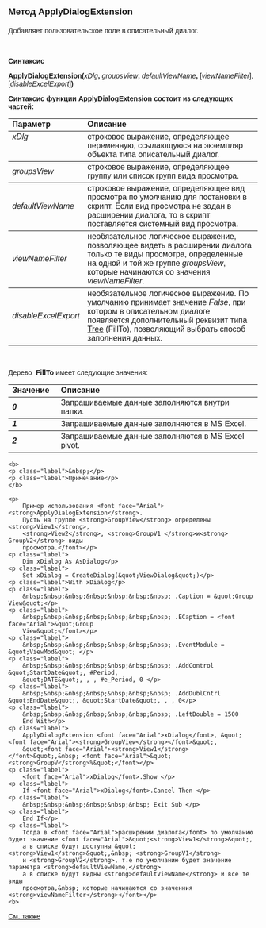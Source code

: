 <html>
<head>
<title>ApplyDialogExtension</title>
    <style type="text/css">
        .style1
        {
            font-family: Arial;
        }
        .style2
        {
            font-family: Arial;
            width: 11%;
        }
        .style3
        {
            font-family: Arial;
            width: 11%;
            height: 30px;
        }
        .style4
        {
            height: 30px;
        }
        .style5
        {
            font-weight: 700;
        }
        .style6
        {
            font-family: Arial;
            height: 66px;
        }
        .style7
        {
            height: 66px;
        }
    </style>
</head>

<body>

<h1><font size="4" face="Arial">Метод ApplyDialogExtension</font></h1>

<p><font face="Arial">Добавляет пользовательское поле в описательный диалог.</font></p>

<p>&nbsp;</p>

<p class="label"><font face="Arial"><b>Синтаксис</p>

<p class="style1"><strong>ApplyDialogExtension(</strong></b><em>xDlg</em><strong>,
    </strong><em>groupsView</em><strong>, </strong><em>defaultViewName</em><strong>,
    </strong>[<em>viewNameFilter</em>], [<em>disableExcelExport</em>]<b><strong>)</strong></p>

<p><font face="Arial">Синтаксис функции <strong>ApplyDialogExtension </strong>состоит из следующих частей:</font></p>

<table border="1" cellPadding="5" cols="2" frame="below" rules="rows">
<TBODY>
  <tr vAlign="top">
    <td class="label" width="29%"><font face="Arial"><b>Параметр</b></font></td>
    <td class="label" width="71%"><font face="Arial"><strong>Описание</strong></font></td>
  </tr>
  <tr vAlign="top">
    <td width="29%" class="style1"><em>xDlg</em></td>
    <td width="71%"><font face="Arial">строковое выражение, определяющее переменную, 
        ссылающуюся на экземпляр объекта типа описательный диалог. </font></td>
  </tr>
    <tr>
    <td width="29%" class="style1"><font face="Arial"><em>groupsView</em></td>
    <td width="71%"><font face="Arial">строковое выражение, 
	определяющее группу или список групп вида просмотра.</font></td>
    </tr>
    <tr>
    <td width="29%" class="style1"><font face="Arial"><em>defaultViewName</em></td>
    <td width="71%"><font face="Arial">строковое выражение, определяющее вид просмотра по умолчанию для постановки в скрипт. Если 
        вид просмотра не задан в расширении диалога, то 
        в скрипт поставляется системный вид просмотра.</font></td>
    </tr>
    <tr>
    <td width="29%" class="style6"><em>viewNameFilter</em></td>
    <td width="71%" class="style7">
        <div id="imcontent">
            <font face="Arial">необязательное логическое выражение, позволяющее видеть в 
            расширении диалога только<b> </b>те виды просмотра, определенные на одной и той 
            же группе <i>groupsView</i>, которые начинаются со значения <i>viewNameFilter</i>. </div>
        </td>
    </tr>
    <tr>
    <td width="29%" class="style1"><em>disableExcelExport</em></td>
    <td width="71%">
        <div id="imcontent0">
            необязательное логическое выражение. По умолчанию принимает значение 
            <i>False</i>, при 
            котором в описательном диалоге появляется дополнительный реквизит типа 
            <font face="Arial">
            <a href="mk:@MSITStore:D:/MainWorkSpace/AS-4X/Progr_guide.chm::/progr_guide/htm/ProgrGuide/Types/Tree().html">
            Tree</a> (FillTo)</font>, позволяющий выбрать способ заполнения данных.</div>
        </td>
    </tr>
</table>

<p>&nbsp;</p>
    </b>
    <p>Дерево&nbsp; <font face="Arial"><b>FillTo</b></font> имеет следующие значения:</p>

<table border="1" cellPadding="5" cols="2" frame="below" rules="rows">
  <tr vAlign="top">
      <font face="Arial"><b>
    <td class="style2"><font face="Arial"><b>Значение</b></font></td>
      </b></font><font face="Arial"><b>
    <td width="71%"><font face="Arial"><b>Описание</b></font></td>
      </b></font>
  </tr>
    <tr>
        <font face="Arial"><b>
    <td class="style3"><em><strong>0</strong></em></td>
    <td width="71%" class="style4">Запрашиваемые данные заполняются <font face="Arial">
        внутри папки.</font></td>
        </b></font>
    </tr>
    <tr>
        <font face="Arial"><b>
    <td class="style2"><em><strong>1</strong></em></td>
    <td width="71%"><font face="Arial">Запрашиваемые данные заполняются в </font>MS 
        Excel<font face="Arial">.</font></td>
        </b></font>
    </tr>
    <tr>
        <font face="Arial"><b>
    <td class="style2"><em class="style5">2</em></td>
    <td width="71%"><font face="Arial">Запрашиваемые данные заполняются в<b> </b>MS 
        Excel pivot.</font></td>
        </b></font>
    </tr>
</table>

    <b>
    <p class="label">&nbsp;</p>
    <p class="label">Примечание</p>
    </b>

    <p>
        Пример использования <font face="Arial"><strong>ApplyDialogExtension</strong>. 
        Пусть на группе <strong>GroupView</strong> определены <strong>View1</strong>,
        <strong>View2</strong>, <strong>GroupV1 </strong>и<strong> GroupV2</strong> виды 
        просмотра.</font></p>
    <p class="label">
        Dim xDialog As AsDialog</p>
    <p class="label">
        Set xDialog = CreateDialog(&quot;ViewDialog&quot;)</p>
    <p class="label">With xDialog</p>
    <p class="label">
        &nbsp;&nbsp;&nbsp;&nbsp;&nbsp;&nbsp;&nbsp; .Caption = &quot;Group View&quot;</p>
    <p class="label">
        &nbsp;&nbsp;&nbsp;&nbsp;&nbsp;&nbsp;&nbsp; .ECaption = <font face="Arial">&quot;Group 
        View&quot;</font></p>
    <p class="label">
        &nbsp;&nbsp;&nbsp;&nbsp;&nbsp;&nbsp;&nbsp; .EventModule = &quot;ViewMod&quot; </p>
    <p class="label">
        &nbsp;&nbsp;&nbsp;&nbsp;&nbsp;&nbsp;&nbsp; .AddControl &quot;StartDate&quot;, #Period, 
        &quot;DATE&quot;, , , #e_Period, 0 </p>
    <p class="label">
        &nbsp;&nbsp;&nbsp;&nbsp;&nbsp;&nbsp;&nbsp; .AddDublCntrl &quot;EndDate&quot;, &quot;StartDate&quot;, , , 0</p>
    <p class="label">
        &nbsp;&nbsp;&nbsp;&nbsp;&nbsp;&nbsp;&nbsp; .LeftDouble = 1500 
        End With</p>
    <p class="label">
        ApplyDialogExtension <font face="Arial">xDialog</font>, &quot;<font face="Arial"><strong>GroupView</strong></font>&quot;, 
        &quot;<font face="Arial"><strong>View1</strong></font>&quot;,&nbsp; <font face="Arial">&quot;<strong>GroupV</strong>%&quot;</font></p>
    <p class="label">
        <font face="Arial">xDialog</font>.Show </p>
    <p class="label">
        If <font face="Arial">xDialog</font>.Cancel Then </p>
    <p class="label">
        &nbsp;&nbsp;&nbsp;&nbsp;&nbsp;&nbsp; Exit Sub </p>
    <p class="label">
        End If</p>
    <p class="label">
        Тогда в <font face="Arial">расширении диалога</font> по умолчанию будет значение <font face="Arial">&quot;<strong>View1</strong>&quot;, 
        а в списке будут доступны &quot;<strong>View1</strong>&quot;,&nbsp; <strong>GroupV1</strong> 
        и <strong>GroupV2</strong>, т.е по умолчанию будет значение параметра <strong>defaultViewName,</strong> 
        а в списке будут видны <strong>defaultViewName</strong> и все те виды 
        просмотра,&nbsp; которые начинаются со значенния <strong>viewNameFilter</strong></font></p>
    <b>



<p class="label"><a href="../../../functions.html"><font face="Arial">
См. также</font></a></p>
</body>
</html>


